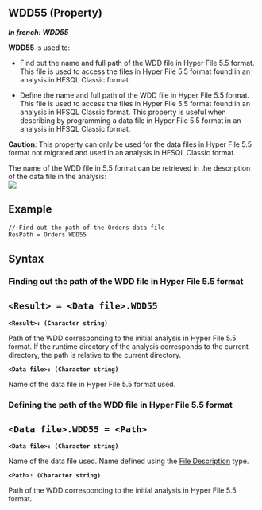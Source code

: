 


## WDD55 (Property)

***In french: WDD55***
	



<a name="XUse"></a>
<a name="Use"></a>
<a name="description"></a>
**WDD55** is used to:

- Find out the name and full path of the WDD file in Hyper File 5.5 format. This file is used to access the files in Hyper File 5.5 format found in an analysis in HFSQL Classic format.

- Define the name and full path of the WDD file in Hyper File 5.5 format. This file is used to access the files in Hyper File 5.5 format found in an analysis in HFSQL Classic format. This property is useful when describing by programming a data file in Hyper File 5.5 format in an analysis in HFSQL Classic format.




**Caution**: This property can only be used for the data files in Hyper File 5.5 format not migrated and used in an analysis in HFSQL Classic format.

The name of the WDD file in 5.5 format can be retrieved in the description of the data file in the analysis:<br>![](https://doc.pcsoft.fr/en-US/images/image.awp?langid=3&name=WDD55%20-%20HC%20N%B0001.gif)



<a name="Example1"></a>
<a name="sample_code"></a>

## Example


```wl
// Find out the path of the Orders data file
ResPath = Orders.WDD55
```

<a name="XSYNTAX"></a>
<a name="SYNTAX1"></a>

## Syntax

### Finding out the path of the WDD file in Hyper File 5.5 format

`<Result> = <Data file>.WDD55`
---

**`<Result>: (Character string)`**

Path of the WDD corresponding to the initial analysis in Hyper File 5.5 format. If the runtime directory of the analysis corresponds to the current directory, the path is relative to the current directory.

**`<Data file>: (Character string)`**

Name of the data file in Hyper File 5.5 format used.  


<a name="SYNTAX2"></a>

### Defining the path of the WDD file in Hyper File 5.5 format

`<Data file>.WDD55 = <Path>`
---

**`<Data file>: (Character string)`**

Name of the data file used. Name defined using the [File Description](../WDLang4/1514065.md) type.

**`<Path>: (Character string)`**

Path of the WDD corresponding to the initial analysis in Hyper File 5.5 format.  




